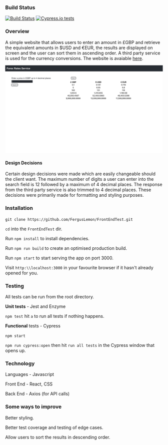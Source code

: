 ### Build Status
[![Build Status](https://travis-ci.org/FergusLemon/FrontEndTest.svg?branch=master)](https://travis-ci.org/FergusLemon/FrontEndTest)
[![Cypress.io tests](https://img.shields.io/badge/cypress.io-tests-green.svg?style=flat-square)](https://cypress.io)

### Overview

A simple website that allows users to enter an amount in £GBP and retrieve the equivalent amounts in $USD and €EUR, the results are displayed on screen and the user can sort them in ascending order.  A third party service is used for the currency conversions.  The website is avaiable [here](https://forexratesconversion.herokuapp.com/).

![Forex Service Homepage](/public/homepage.jpg)

#### Design Decisions

Certain design decisions were made which are easily changeable should the client want.  The maximum number of digits a user can enter into the search field is 12 followed by a maximum of 4 decimal places.  The response from the third party service is also trimmed to 4 decimal places.  These decisions were primarily made for formatting and styling purposes.

### Installation

`git clone https://github.com/FergusLemon/FrontEndTest.git`

`cd` into the `FrontEndTest` dir.

Run `npm install` to install dependencies.

Run `npm run build` to create an optimised production build.

Run `npm start` to start serving the app on port 3000.

Visit `http:\\localhost:3000` in your favourite browser if it hasn't already opened for you.

### Testing

All tests can be run from the root directory.

**Unit tests** - Jest and Enzyme

`npm test` hit `a` to run all tests if nothing happens.

**Functional** tests - Cypress

`npm start`

`npm run cypress:open` then hit `run all tests` in the Cypress window that opens up.

### Technology

Languages - Javascript

Front End - React, CSS

Back End - Axios (for API calls)

### Some ways to improve

Better styling.

Better test coverage and testing of edge cases.

Allow users to sort the results in descending order.
